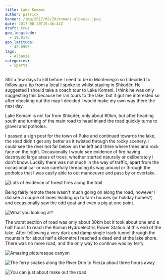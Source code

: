 ```yaml
---
title: Lake Komani
author: patrick
banner: /img/2017/08/20/komani-albania.jpeg
date: 2017-08-20T19:46:44Z
draft: true
geo_longitude:
  - 19.8173
geo_latitude:
  - 42.0993
tags:
  - Albania
categories:
  - Sparta
---
```

Still a few days to kill before I need to be in Montenegro so I decided to follow up a tip from a local I spoke to whilst staying in Shkodër. He suggested I should take a coach tour to Lake Komani. I think he was only suggesting this because he ran tours to the lake, but it got me interested so after checking out the map I decided I would make my own way there the next day.

Lake Komani is not far from Shkodër, only about 60km, but after heading south and turning of the main road to head inland the road quickly turns to gravel and potholes.

<!--more-->

I passed a sign post for the town of Puke and continued towards the lake, the road didn't get any better as it twisted through the rocky scenery. I could see the river not far below on the left and there where trees and rock face on the right. Occasionally I would see evidence of fire having destroyed large areas of trees, whether started naturally or deliberately I don't know. Luckily there was not much in the way of traffic, apart from the occasional car or van carefully threading its way around or through the potholes that I was easily able to out manoeuvre and pass by or overtake.

![Lots of evidence of forest fires along the trail](/img/2017/08/19/forestfire-albania.jpeg)

Being fairly remote there wasn't much going on along the road, however I did see a couple of lanes leading up to farm houses (or holiday homes?) and occasionally saw the odd goat and even a pig at one point.

![What you looking at?](/img/2017/08/19/goat-albania.jpeg)

The worst section of road was only about 30km but it took about one and a half hours to reach the Koman Hydroelectric Power Station at this end of the lake. After following a very dark and damp single track tunnel through the mountain for about half a kilometre I reached a dead end at the lake shore. There was no more road, and the only way to continue was by ferry.



![Amazing picturesque canyon](/img/2017/08/20/komani-albania-1.jpeg)

![The ferry snakes along the River Drin to Fierza about three hours away](/img/2017/08/20/komani-albania-2.jpeg)

![You can just about make out the road](/img/2017/08/20/komani-albania-3.jpeg)
